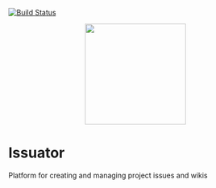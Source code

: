 [![Build Status](https://travis-ci.org/fantkolja/issuator.png?branch=master)](https://travis-ci.org/fantkolja/issuator)

<p align="center">
    <img src="https://zabavnik.club/wp-content/uploads/2018/02/i_tak_soydet_5_20062225.jpg" width="200" align="center">
</p>

# Issuator
Platform for creating and managing project issues and wikis
